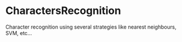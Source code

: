 # CharactersRecognition
Character recognition using several strategies like nearest neighbours, SVM, etc...
